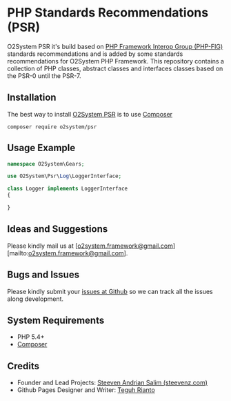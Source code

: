 # PHP Standards Recommendations (PSR)

O2System PSR it's build based on [PHP Framework Interop Group (PHP-FIG)](http://php-fig.org) standards recommendations and is added by some standards recommendations for O2System PHP Framework.
This repository contains a collection of PHP classes, abstract classes and interfaces classes based on the PSR-0 until the PSR-7.

Installation
------------
The best way to install [O2System PSR](https://packagist.org/packages/o2system/psr) is to use [Composer](http://getcomposer.org)
```
composer require o2system/psr
```

Usage Example
-------------
```php
namespace O2System\Gears;

use O2System\Psr\Log\LoggerInterface;

class Logger implements LoggerInterface
{

}
```

Ideas and Suggestions
---------------------
Please kindly mail us at [o2system.framework@gmail.com][mailto:o2system.framework@gmail.com].

Bugs and Issues
---------------
Please kindly submit your [issues at Github](http://github.com/o2system/psr/issues) so we can track all the issues along development.

System Requirements
-------------------
- PHP 5.4+
- [Composer](http://getcomposer.org)

Credits
-------
* Founder and Lead Projects: [Steeven Andrian Salim (steevenz.com)](http://steevenz.com)
* Github Pages Designer and Writer: [Teguh Rianto](http://teguhrianto.tk)